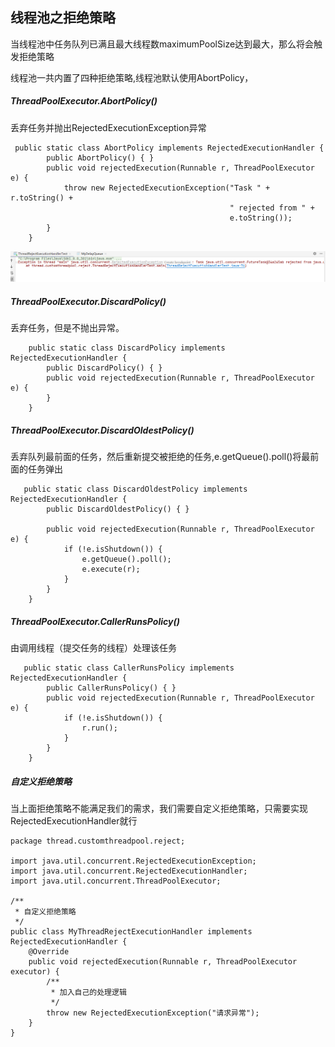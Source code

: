 ## 线程池之拒绝策略  
当线程池中任务队列已满且最大线程数maximumPoolSize达到最大，那么将会触发拒绝策略  

线程池一共内置了四种拒绝策略,线程池默认使用AbortPolicy，

##### ThreadPoolExecutor.AbortPolicy()  
丢弃任务并抛出RejectedExecutionException异常  
```
 public static class AbortPolicy implements RejectedExecutionHandler {
        public AbortPolicy() { }
        public void rejectedExecution(Runnable r, ThreadPoolExecutor e) {
            throw new RejectedExecutionException("Task " + r.toString() +
                                                 " rejected from " +
                                                 e.toString());
        }
    }
```

![img.png](img.png)

##### ThreadPoolExecutor.DiscardPolicy()  
丢弃任务，但是不抛出异常。
```
    public static class DiscardPolicy implements RejectedExecutionHandler {
        public DiscardPolicy() { }
        public void rejectedExecution(Runnable r, ThreadPoolExecutor e) {
        }
    }
```

##### ThreadPoolExecutor.DiscardOldestPolicy()  
丢弃队列最前面的任务，然后重新提交被拒绝的任务,e.getQueue().poll()将最前面的任务弹出

```
   public static class DiscardOldestPolicy implements RejectedExecutionHandler {
        public DiscardOldestPolicy() { }

        public void rejectedExecution(Runnable r, ThreadPoolExecutor e) {
            if (!e.isShutdown()) {
                e.getQueue().poll();
                e.execute(r);
            }
        }
    }
```

##### ThreadPoolExecutor.CallerRunsPolicy()  
由调用线程（提交任务的线程）处理该任务

```
   public static class CallerRunsPolicy implements RejectedExecutionHandler {
        public CallerRunsPolicy() { }
        public void rejectedExecution(Runnable r, ThreadPoolExecutor e) {
            if (!e.isShutdown()) {
                r.run();
            }
        }
    }
```

##### 自定义拒绝策略  
当上面拒绝策略不能满足我们的需求，我们需要自定义拒绝策略，只需要实现RejectedExecutionHandler就行

```
package thread.customthreadpool.reject;

import java.util.concurrent.RejectedExecutionException;
import java.util.concurrent.RejectedExecutionHandler;
import java.util.concurrent.ThreadPoolExecutor;

/**
 * 自定义拒绝策略
 */
public class MyThreadRejectExecutionHandler implements RejectedExecutionHandler {
    @Override
    public void rejectedExecution(Runnable r, ThreadPoolExecutor executor) {
        /**
         * 加入自己的处理逻辑
         */
        throw new RejectedExecutionException("请求异常");
    }
}

```

